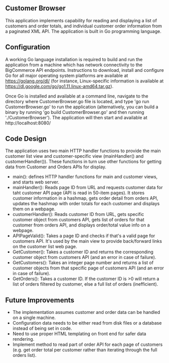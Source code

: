 Customer Browser
-----------------

This application implements capability for reading and displaying a list of customers and order totals, and individual customer order information from a paginated XML API. The application is built in Go programming language. 

Configuration
-------------

A working Go language installation is required to build and run the application from a machine which has network connectivity to the BigCommerce API endpoints. Instructions to download, install and configure Go for all major operating system platforms are available at https://golang.org/dl/ (for instance, Linux-specific information is available at https://dl.google.com/go/go1.11.linux-amd64.tar.gz). 

Once Go is installed and available at a command line, navigate to the directory where CustomerBrowser.go file is located, and type 'go run CustomerBrowser.go' to run the application (alternatively, you can build a binary by running 'go build CustomerBrowser.go' and then running './CustomerBrowser'). The application will then start and available at http://localhost:8080/ 

Code Design
-----------

The application uses two main HTTP handler functions to provide the main customer list view and customer-specific view (mainHandler() and customerHandler()). These functions in turn use other functions for getting data from Customer and Orders APIs for display. 

 - main(): defines HTTP handler functions for main and customer views, and starts web server. 
 - mainHandler(): Reads page ID from URL and requests customer data for taht customer API page (API is read in 50-item pages). It stores customer information in a hashmap, gets order detail from orders API, updates the hashmap with order totals for each customer and displays them on a webpage. 
 - customerHandler(): Reads customer ID from URL, gets specific customer object from customers API, gets list of orders for that customer from orders API, and displays order/total value info on a webpage. 
 - APIPageValid(): Takes a page ID and checks if that's a valid page for customers API. It's used by the main view to provide back/forward links on the customer list web page. 
 - GetCustomer(): Takes a customer ID and returns the corresponding customer object from customers API (and an error in case of failure). 
 - GetCustomers(): Takes an integer page number and returns a list of customer objects from that specific page of customers API (and an error in case of failure).
 - GetOrders(): Takes a customer ID. If the customer ID is >0 will return a list of orders filtered by customer, else a full list of orders (inefficient). 


Future Improvements
-------------------

 - The implementation assumes customer and order data can be handled on a single machine.
 - Configuration data needs to be either read from disk files or a database instead of being set in code.
 - Need to use proper HTML templating on front end for safer data rendering.
 - Implement method to read part of order API for each page of customers (e.g. get order total per customer rather than iterating through the full orders list). 